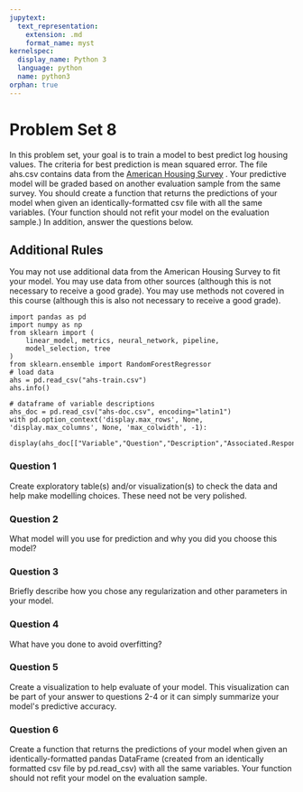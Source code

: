 ```yaml
---
jupytext:
  text_representation:
    extension: .md
    format_name: myst
kernelspec:
  display_name: Python 3
  language: python
  name: python3
orphan: true
---
```


# Problem Set 8

In this problem set, your goal is to train a model to best predict
log housing values. The criteria for best prediction is mean squared error.
The file ahs.csv contains data from the [American Housing
Survey](https://www.census.gov/programs-surveys/ahs.html) . Your predictive model will be
graded based on another evaluation sample from the same survey.
You should create a function that returns the predictions of your model
when given an identically-formatted csv file with all the same variables.
(Your function should not refit your model on the evaluation sample.)
In addition, answer the questions below.

## Additional Rules

You may not use additional data from the American Housing Survey to
fit your model. You may use data from other sources (although this
is not necessary to receive a good grade). You may use methods not
covered in this course (although this is also not necessary to receive
a good grade).

```{code-cell} python
import pandas as pd
import numpy as np
from sklearn import (
    linear_model, metrics, neural_network, pipeline,
    model_selection, tree
)
from sklearn.ensemble import RandomForestRegressor
# load data
ahs = pd.read_csv("ahs-train.csv")
ahs.info()
```

```{code-cell} python
# dataframe of variable descriptions
ahs_doc = pd.read_csv("ahs-doc.csv", encoding="latin1")
with pd.option_context('display.max_rows', None, 'display.max_columns', None, 'max_colwidth', -1):
    display(ahs_doc[["Variable","Question","Description","Associated.Response.Codes"]])
```

### Question 1

Create exploratory table(s) and/or visualization(s) to check the data
and help make modelling choices. These need not be very polished.

### Question 2

What model will you use for prediction and why you
did you choose this model?

### Question 3

Briefly describe how you chose any regularization and other parameters
in your model.

### Question 4

What have you done to avoid overfitting?

### Question 5

Create a visualization to help evaluate of your model. This
visualization can be part of your answer to questions 2-4 or it
can simply summarize your model's predictive accuracy.

### Question 6

Create a function that returns the predictions of
your model when given an identically-formatted pandas DataFrame
(created from an identically formatted csv file by pd.read_csv)
with all the same variables. Your function should not refit your model on
the evaluation sample.

